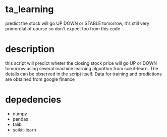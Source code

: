 # ta_learning
predict the stock will go UP DOWN or STABLE tomorrow, it's still very primordial of course so don't expect too from this code

# description
this script will predict wheter the closing stock price will go UP or DOWN tomorrow using several machine learning algorithm from scikit-learn. The details can be observed in the script itself. Data for training and predictions are obtained from google finance

# depedencies
* numpy
* pandas
* talib
* scikit-learn

